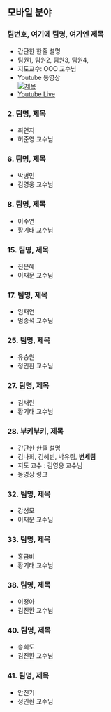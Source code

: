 ## 모바일 분야

### 팀번호, 여기에 팀명, 여기엔 제목
  - 간단한 한줄 설명
  - 팀원1, 팀원2, 팀원3, 팀원4, 
  - 지도교수: OOO 교수님
  - Youtube 동영상 <br/>
 [![제목](https://img.youtube.com/vi/bnDbjydNtZs/0.jpg)](https://www.youtube.com/watch?v=bnDbjydNtZs)
  - [Youtube Live]()

### 2. 팀명, 제목	
- 최연지
- 허준영 교수님

### 6. 팀명, 제목	
- 박병민
- 김영웅 교수님

### 8. 팀명, 제목	
- 이수연
- 황기태 교수님

### 15. 팀명, 제목	
- 진은혜	
- 이재문 교수님

### 17. 팀명, 제목	
- 임재연 	
- 엄종석 교수님

### 25. 팀명, 제목	
- 유승원
- 정인환 교수님

### 27. 팀명, 제목	
- 김채린	
- 황기태 교수님

### 28. 부키부키, 제목
- 간단한 한줄 설명
- 김나희, 김혜빈, 박유림, **변세림**
- 지도 교수 : 김영웅 교수님
- 동영상 링크

### 32. 팀명, 제목	
- 강성모
- 이재문 교수님

### 33. 팀명, 제목	
- 홍금비 	
- 황기태 교수님

### 38. 팀명, 제목	
- 이정아	
- 김진환 교수님

### 40. 팀명, 제목	
- 송희도	
- 김진환 교수님

### 41. 팀명, 제목	
- 안진기 	
- 정인환 교수님
